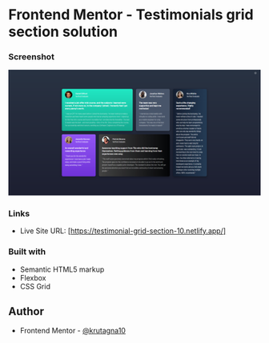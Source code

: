 # Frontend Mentor - Testimonials grid section solution

### Screenshot

![](screenshot/Screenshot.png)

### Links

- Live Site URL: [https://testimonial-grid-section-10.netlify.app/]

### Built with

- Semantic HTML5 markup
- Flexbox
- CSS Grid

## Author

- Frontend Mentor - [@krutagna10](https://www.frontendmentor.io/profile/krutagna10)

